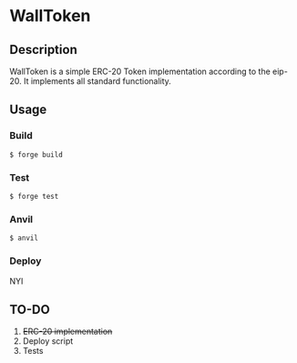 # WallToken
## Description 
WallToken is a simple ERC-20 Token implementation according to the eip-20. It implements all standard functionality.

## Usage

### Build

```shell
$ forge build
```

### Test

```shell
$ forge test
```

### Anvil

```shell
$ anvil
```

### Deploy
NYI

## TO-DO
1. ~~ERC-20 implementation~~
2. Deploy script
3. Tests